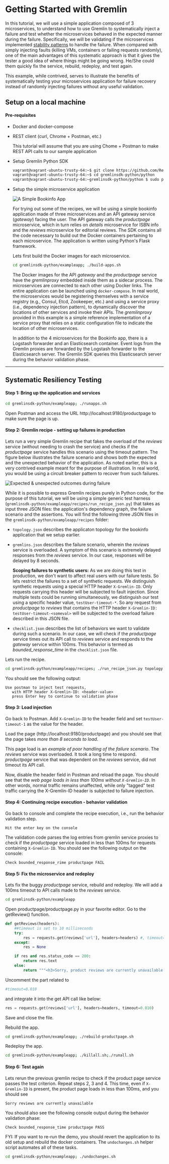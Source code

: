 # Getting Started with Gremlin

In this tutorial, we will use a simple application composed of 3
microservices, to understand how to use Gremlin to systematically inject a
failure and test whether the microservices behaved in the expected manner
during the failure. Specifically, we will be validating if the
microservices implemented
[stability patterns](http://cdn.oreillystatic.com/en/assets/1/event/79/Stability%20Patterns%20Presentation.pdf)
to handle the failure. When compared with simply injecting faults (killing
VMs, containers or failing requests randomly), one of the main advantages
of this systematic approach is that it gives the tester a good idea of
where things might be going wrong. He/She could them quickly fix the
service, rebuild, redeploy, and test again.

This example, while contrived, serves to illustrate the benefits of
systematically testing your microservices application for failure recovery
instead of randomly injecting failures without any useful validation.

## Setup on a local machine

#### Pre-requisites
  * Docker and docker-compose
  * REST client (curl, Chrome + Postman, etc.)

    This tutorial will assume that you are using Chome + Postman to make
    REST API calls to our sample application

  * Setup Gremlin Python SDK

    ```bash
    vagrant@vagrant-ubuntu-trusty-64:~$ git clone https://github.com/ResilienceTesting/gremlinsdk-python
    vagrant@vagrant-ubuntu-trusty-64:~$ cd gremlinsdk-python/python
    vagrant@vagrant-ubuntu-trusty-64:~gremlinsdk-python/python $ sudo python setup.py install
    ```

  * Setup the simple microservice application

    ![A Simple Bookinfo App](https://github.com/ResilienceTesting/gremlinsdk-python/blob/master/exampleapp/bookinfoapp.png)

    For trying out some of the recipes, we will be using a simple bookinfo
    application made of three microservices and an API gateway service
    (_gateway_) facing the user. The API gateway calls the _productpage_
    microservice, which in turn relies on _details_ microservice for ISBN
    info and the _reviews_ microservice for editorial reviews. The SDK
    contains all the code necessary to build out the Docker containers
    pertaining to each microservice. The application is written using
    Python's Flask framework.

    Lets first build the Docker images for each microservice.

    ```bash
    cd gremlinsdk-python/exampleapp; ./build-apps.sh
    ```

    The Docker images for the API _gateway_ and the _productpage_ service have
    the _gremlinproxy_ embedded inside them as a sidecar process. The
    microservices are connected to each other using Docker links. The
    entire application can be launched using ```docker-compose```. In real
    world, the microservices would be registering themselves with a service
    registry (e.g., Consul, Etcd, Zookeeper, etc.) and using a service
    proxy (i.e., dependency injection pattern), to dynamically discover the
    locations of other services and invoke their APIs. The _gremlinproxy_
    provided in this example is a simple reference implementation of a
    service proxy that relies on a static configuration file to indicate
    the location of other microservices.
    
    In addition to the 4 microservices for the Bookinfo app, there is a
    Logstash forwarder and an Elasticsearch container. Event logs from the
    Gremlin proxies are forwarded by the Logstash forwarder to the
    Elasticsearch server. The Gremlin SDK queries this Elasticsearch server
    during the behavior validation phase.

---

## Systematic Resiliency Testing

#### Step 1: Bring up the application and services

```bash
cd gremlinsdk-python/exampleapp; ./runapps.sh
```

Open Postman and access the URL http://localhost:9180/productpage to make sure the page is up.


#### Step 2: Gremlin recipe - setting up failures in production

Lets run a very simple Gremlin recipe that fakes the overload of the
_reviews_ service (without needing to crash the service) and checks if the
_productpage_ service handles this scenario using the timeout pattern.  The
figure below illustrates the failure scenario and shows both the expected
and the unexpected behavior of the application. As noted earlier, this is a
very contrived example meant for the purpose of illustration. In real
world, you would be using a circuit breaker pattern to recover from such
failures.

![Expected & unexpected outcomes during failure](https://github.com/ResilienceTesting/gremlinsdk-python/blob/master/exampleapp/bookinfoapp-failure.png)

While it is possible to express Gremlin recipes purely in Python code, for
the purpose of this tutorial, we will be using a simple generic test
harness (```gremlinsdk-python/exampleapp/recipes/run_recipe_json.py```) that takes as input
three JSON files: the application's dependency graph, the failure scenario
and the assertions. You will find the following three JSON files in the
```gremlinsdk-python/exampleapp/recipes``` folder:

 + ```topology.json``` describes the applicaton topology for the bookinfo application that we setup earlier.
 + ```gremlins.json``` describes the failure scenario, wherein the
   _reviews_ service is overloaded. A symptom of this scenario is extremely
   delayed responses from the _reviews_ service. In our case, responses will
   be delayed by 8 seconds.

   **Scoping failures to synthetic users:** As we are doing this test in
   production, we don't want to affect real users with our failure
   tests. So lets restrict the failures to a set of synthetic requests. We
   distinguish synthetic requests using a special HTTP header
   ```X-Gremlin-ID```. Only requests carrying this header will be subjected
   to fault injection. Since multiple tests could be running
   simultaneously, we distinguish our test using a specific header value,
   ```testUser-timeout-*```. So any request from _productpage_ to
   _reviews_ that contains the HTTP header ```X-Gremlin-ID:
   testUser-timeout-<someval>``` will be subjected to the overload failure
   described in this JSON file.

 + ```checklist.json``` describes the list of behaviors we want to validate
   during such a scenario. In our case, we will check if the _productpage_
   service times out its API call to _reviews_ service and responds to the
   _gateway_ service within 100ms. This behavior is termed as
   _bounded\_response\_time_ in the ```checklist.json``` file.

Lets run the recipe.

```bash
cd gremlinsdk-python/exampleapp/recipes; ./run_recipe_json.py topology.json gremlins.json checklist.json
```

You should see the following output:

```
Use postman to inject test requests,
   with HTTP header X-Gremlin-ID: <header-value>
   press Enter key to continue to validation phase
```

#### Step 3: Load injection

Go back to Postman. Add ```X-Gremlin-ID``` to the header field and set
```testUser-timeout-1``` as the value for the header.

Load the page (http://localhost:9180/productpage) and you should see that
the page takes *more than 8 seconds to load*.

This page load is an _example of poor handling of the failure
scenario_. The _reviews_ service was overloaded. It took a long time to
respond. _productpage_ service that was dependent on the _reviews_
service, did not timeout its API call.

Now, disable the header field in Postman and reload the page. You should
see that the _web page loads in less than 100ms without
```X-Gremlin-ID```_. In other words, normal traffic remains unaffected,
while only "tagged" test traffic carrying the X-Gremlin-ID header is
subjected to failure injection.

#### Step 4: Continuing recipe execution - behavior validation

Go back to console and complete the recipe execution, i.e., run the
behavior validation step.

```
Hit the enter key on the console
```

The validation code parses the log entries from gremlin service proxies to
check if the _productpage_ service loaded in less than 100ms for requests
containing ```X-Gremlin-ID```. You should see the following output on the
console:

```
Check bounded_response_rime productpage FAIL
```

#### Step 5: Fix the microservice and redeploy

Lets fix the buggy _productpage_ service, rebuild and redeploy. We will add
a 100ms timeout to API calls made to the _reviews_ service.

```bash
cd gremlinsdk-python/exampleapp
```

Open productpage/productpage.py in your favorite editor. Go to the getReview() function.

```python
def getReviews(headers):
    ##timeout is set to 10 milliseconds
    try:
        res = requests.get(reviews['url'], headers=headers) #, timeout=0.010)
    except:
        res = None

    if res and res.status_code == 200:
        return res.text
    else:
        return """<h3>Sorry, product reviews are currently unavailable for this book.</h3>"""
```

Uncomment the part related to 
```python
#timeout=0.010
```
and integrate it into the get API call like below:

```python
res = requests.get(reviews['url'], headers=headers, timeout=0.010)
```

Save and close the file.

Rebuild the app.

```bash
cd gremlinsdk-python/exampleapp; ./rebuild-productpage.sh
```

Redeploy the app.

```bash
cd gremlinsdk-python/exampleapp; ./killall.sh;./runall.sh
```

#### Step 6: Test again

Lets rerun the previous gremlin recipe to check if the product page service
passes the test criterion. Repeat steps 2, 3 and 4. This time, even if
```X-Gremlin-ID``` is present, the product page loads in less than 100ms,
and you should see

```
Sorry reviews are currently unavailable
```

You should also see the following console output during the behavior
validation phase:

```
Check bounded_response_time productpage PASS
```

FYI: If you want to re-run the demo, you should revert the application to its
old setup and rebuild the docker containers.  The ```undochanges.sh```
helper script automates all of these tasks.

```bash
cd gremlinsdk-python/exampleapp; ./undochanges.sh
```
